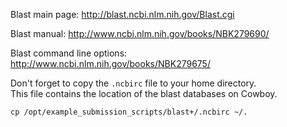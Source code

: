 Blast main page: http://blast.ncbi.nlm.nih.gov/Blast.cgi 

Blast manual: http://www.ncbi.nlm.nih.gov/books/NBK279690/ 

Blast command line options: http://www.ncbi.nlm.nih.gov/books/NBK279675/ 

Don't forget to copy the `.ncbirc` file to your home directory.  
This file contains the location of the blast databases on Cowboy.

`cp /opt/example_submission_scripts/blast+/.ncbirc ~/.`



